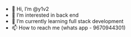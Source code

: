 - 👋 Hi, I’m @y1v2
- 👀 I’m interested in back end 
- 🌱 I’m currently learning full stack development
- 📫 How to reach me (whats app - 9670944301)

<!---
y1v2/y1v2 is a ✨ special ✨ repository because its `README.md` (this file) appears on your GitHub profile.
You can click the Preview link to take a look at your changes.
--->
